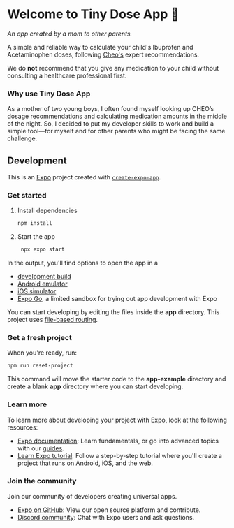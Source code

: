 # Welcome to Tiny Dose App 👋

_An app created by a mom to other parents._

A simple and reliable way to calculate your child's Ibuprofen and Acetaminophen doses, following [Cheo's](https://www.cheo.on.ca/en/resources-and-support/p5325.aspx#:~:text=How%20much%20should%20you%20give%3F) expert recommendations.

We do **not** recommend that you give any medication to your child without consulting a healthcare professional first.

### Why use Tiny Dose App

As a mother of two young boys, I often found myself looking up CHEO’s dosage recommendations and calculating medication amounts in the middle of the night. So, I decided to put my developer skills to work and build a simple tool—for myself and for other parents who might be facing the same challenge.

## Development

This is an [Expo](https://expo.dev) project created with [`create-expo-app`](https://www.npmjs.com/package/create-expo-app).

### Get started

1. Install dependencies

   ```bash
   npm install
   ```

2. Start the app

   ```bash
    npx expo start
   ```

In the output, you'll find options to open the app in a

- [development build](https://docs.expo.dev/develop/development-builds/introduction/)
- [Android emulator](https://docs.expo.dev/workflow/android-studio-emulator/)
- [iOS simulator](https://docs.expo.dev/workflow/ios-simulator/)
- [Expo Go](https://expo.dev/go), a limited sandbox for trying out app development with Expo

You can start developing by editing the files inside the **app** directory. This project uses [file-based routing](https://docs.expo.dev/router/introduction).

### Get a fresh project

When you're ready, run:

```bash
npm run reset-project
```

This command will move the starter code to the **app-example** directory and create a blank **app** directory where you can start developing.

### Learn more

To learn more about developing your project with Expo, look at the following resources:

- [Expo documentation](https://docs.expo.dev/): Learn fundamentals, or go into advanced topics with our [guides](https://docs.expo.dev/guides).
- [Learn Expo tutorial](https://docs.expo.dev/tutorial/introduction/): Follow a step-by-step tutorial where you'll create a project that runs on Android, iOS, and the web.

### Join the community

Join our community of developers creating universal apps.

- [Expo on GitHub](https://github.com/expo/expo): View our open source platform and contribute.
- [Discord community](https://chat.expo.dev): Chat with Expo users and ask questions.
